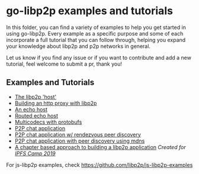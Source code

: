 # go-libp2p examples and tutorials

In this folder, you can find a variety of examples to help you get started in using go-libp2p. Every example as a specific purpose and some of each incorporate a full tutorial that you can follow through, helping you expand your knowledge about libp2p and p2p networks in general.

Let us know if you find any issue or if you want to contribute and add a new tutorial, feel welcome to submit a pr, thank you!

## Examples and Tutorials

- [The libp2p 'host'](./libp2p-host)
- [Building an http proxy with libp2p](./http-proxy)
- [An echo host](./echo)
- [Routed echo host](./routed-echo/)
- [Multicodecs with protobufs](./multipro)
- [P2P chat application](./chat)
- [P2P chat application w/ rendezvous peer discovery](./chat-with-rendezvous)
- [P2P chat application with peer discovery using mdns](./chat-with-mdns)
- [A chapter based approach to building a libp2p application](./ipfs-camp-2019/) _Created for [IPFS Camp 2019](https://github.com/ipfs/camp/tree/master/CORE_AND_ELECTIVE_COURSES/CORE_COURSE_B)_

For js-libp2p examples, check https://github.com/libp2p/js-libp2p-examples
